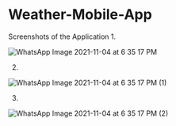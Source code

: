 # Weather-Mobile-App


Screenshots of the Application
1.


![WhatsApp Image 2021-11-04 at 6 35 17 PM](https://user-images.githubusercontent.com/54699197/140318583-90f67cd2-c354-437f-b044-780b4c5028c9.jpeg)

2.


![WhatsApp Image 2021-11-04 at 6 35 17 PM (1)](https://user-images.githubusercontent.com/54699197/140318660-3ca65d73-b7c6-4509-88ac-bd73802fcb8b.jpeg)

3.


![WhatsApp Image 2021-11-04 at 6 35 17 PM (2)](https://user-images.githubusercontent.com/54699197/140318692-ec52b9ab-0e17-4042-b3d8-e7f3076b65be.jpeg)
